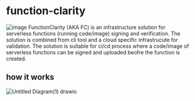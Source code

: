 # function-clarity
![image](https://user-images.githubusercontent.com/109651023/189649537-95638785-618f-4c74-93af-2cafedec2f07.png)
FunctionClarity (AKA FC) is an infrastructure solution for serverless functions (running code/image) signing and verification. The solution is combined from cli tool and a cloud specific infrastrucute for validation. The solution is suitable for ci/cd process where a code/image of serverless functions can be signed and uploaded beofre the function is created.

## how it works

![Untitled Diagram(1) drawio](https://user-images.githubusercontent.com/109651023/189672155-8c614e89-59cb-4bb6-89f1-88d0c2476352.png)
